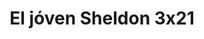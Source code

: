 ---
layout: episodios
title: "El jóven Sheldon 3x21"
url_serie_padre: 'el-joven-sheldon/temporada-3'
category: 'series'
capitulo: 'yes'
anio: '2019'
prev: 'capitulo-20'
proximo: ''
sandbox: allow-same-origin allow-forms
idioma: 'Subtitulado'
reproductor: 'fembed'
calidad: 'Full HD'
reproductores_otros: ["https://gdriveplayer.me/embed2.php?link=AF9pQQ59wsuC6AX5Z9rOWAWnoa61N4KWKP4JCepcpapGYsQR%252Fv1fdeeH5o954Sau3y6tVKwUTEnAEwOyu6%252B5dbGb8yW%252BebteQ69r9e0QHUKVtp%252F19yv0smqnuFZXWJFvsecRe3xi1jpY7jNstzs5YhPtHblb7pvTtYpc96M6Ha2xyi87cF0i6wWznFPMhGdP6JdrEjSPP9fd%252BC0DayNKy8","Subtitulado","https://player.premiumstream.live/player.php?id=MzYwMg&sub=https://sub.cuevana2.io/vtt-sub/sub7/Young.Sheldon.3x21.vtt","Subtitulado"]
reproductores_fembed: ["https://feurl.com/v/kyp6wa33-jg4jl3","Subtitulado","https://feurl.com/v/zg8zlbjje637r3x","Subtitulado"]
image_banner: 'https://res.cloudinary.com/u4innovation/image/upload/v1561429447/big-bang-temporada1banner-min_rlp7il.jpg'
tags:
- Comedia
---